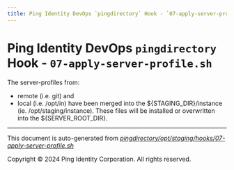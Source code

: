 ```yaml
---
title: Ping Identity DevOps `pingdirectory` Hook - `07-apply-server-profile.sh`
---
```


# Ping Identity DevOps `pingdirectory` Hook - `07-apply-server-profile.sh`
 The server-profiles from:
 * remote (i.e. git) and
 * local (i.e. /opt/in)
 have been merged into the ${STAGING_DIR}/instance (ie. /opt/staging/instance).
 These files will be installed or overwritten into the ${SERVER_ROOT_DIR}.

---
This document is auto-generated from _[pingdirectory/opt/staging/hooks/07-apply-server-profile.sh](https://github.com/pingidentity/pingidentity-docker-builds/blob/master/pingdirectory/opt/staging/hooks/07-apply-server-profile.sh)_

Copyright © 2024 Ping Identity Corporation. All rights reserved.
